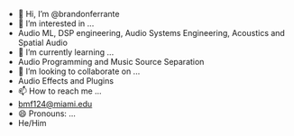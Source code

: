 - 👋 Hi, I’m @brandonferrante
- 👀 I’m interested in ...
- Audio ML, DSP engineering, Audio Systems Engineering, Acoustics and Spatial Audio
- 🌱 I’m currently learning ...
- Audio Programming and Music Source Separation
- 💞️ I’m looking to collaborate on ...
- Audio Effects and Plugins
- 📫 How to reach me ...
- bmf124@miami.edu
- 😄 Pronouns: ...
- He/Him


<!---
brandonferrante/brandonferrante is a ✨ special ✨ repository because its `README.md` (this file) appears on your GitHub profile.
You can click the Preview link to take a look at your changes.
--->
